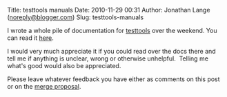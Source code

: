 Title: testtools manuals
Date: 2010-11-29 00:31
Author: Jonathan Lange (noreply@blogger.com)
Slug: testtools-manuals

I wrote a whole pile of documentation for
[testtools](https://launchpad.net/testtools) over the weekend. You can
read it [here](http://mumak.net/testtools/docs/).  
  
I would very much appreciate it if you could read over the docs there
and tell me if anything is unclear, wrong or otherwise unhelpful.
 Telling me what's good would also be appreciated.  
  
Please leave whatever feedback you have either as comments on this post
or on the [merge
proposal](https://code.launchpad.net/~jml/testtools/more-doc-improvements/+merge/42045).

